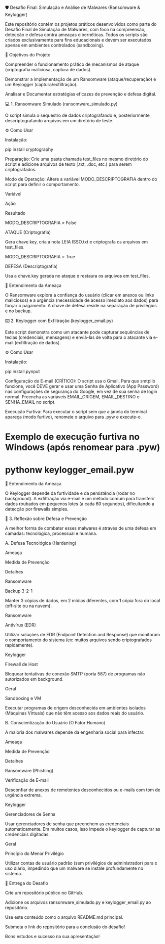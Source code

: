 🛡️ Desafio Final: Simulação e Análise de Malwares (Ransomware & Keylogger)

Este repositório contém os projetos práticos desenvolvidos como parte do Desafio Final de Simulação de Malwares, com foco na compreensão, detecção e defesa contra ameaças cibernéticas. Todos os scripts são criados exclusivamente para fins educacionais e devem ser executados apenas em ambientes controlados (sandboxing).

🎯 Objetivos do Projeto

Compreender o funcionamento prático de mecanismos de ataque (criptografia maliciosa, captura de dados).

Demonstrar a implementação de um Ransomware (ataque/recuperação) e um Keylogger (captura/exfiltração).

Analisar e Documentar estratégias eficazes de prevenção e defesa digital.

💻 1. Ransomware Simulado (ransomware_simulado.py)

O script simula o sequestro de dados criptografando e, posteriormente, descriptografando arquivos em um diretório de teste.

⚙️ Como Usar

Instalação:

pip install cryptography


Preparação: Crie uma pasta chamada test_files no mesmo diretório do script e adicione arquivos de texto (.txt, .doc, etc.) para serem criptografados.

Modo de Operação: Altere a variável MODO_DESCRIPTOGRAFIA dentro do script para definir o comportamento.

Variável

Ação

Resultado

MODO_DESCRIPTOGRAFIA = False

ATAQUE (Criptografia)

Gera chave.key, cria a nota LEIA ISSO.txt e criptografa os arquivos em test_files.

MODO_DESCRIPTOGRAFIA = True

DEFESA (Descriptografia)

Usa a chave.key gerada no ataque e restaura os arquivos em test_files.

🧠 Entendimento da Ameaça

O Ransomware explora a confiança do usuário (clicar em anexos ou links maliciosos) e a urgência (necessidade de acesso imediato aos dados) para forçar o pagamento. A chave de defesa reside na separação de privilégios e no backup.

⌨️ 2. Keylogger com Exfiltração (keylogger_email.py)

Este script demonstra como um atacante pode capturar sequências de teclas (credenciais, mensagens) e enviá-las de volta para o atacante via e-mail (exfiltração de dados).

⚙️ Como Usar

Instalação:

pip install pynput


Configuração de E-mail (CRÍTICO): O script usa o Gmail. Para que smtplib funcione, você DEVE gerar e usar uma Senha de Aplicativo (App Password) nas configurações de segurança do Google, em vez de sua senha de login normal. Preencha as variáveis EMAIL_ORIGEM, EMAIL_DESTINO e SENHA_EMAIL no script.

Execução Furtiva: Para executar o script sem que a janela do terminal apareça (modo furtivo), renomeie o arquivo para .pyw e execute-o.

# Exemplo de execução furtiva no Windows (após renomear para .pyw)
# pythonw keylogger_email.pyw


🧠 Entendimento da Ameaça

O Keylogger depende da furtividade e da persistência (rodar no background). A exfiltração via e-mail é um método comum para transferir dados roubados em pequenos lotes (a cada 60 segundos), dificultando a detecção por firewalls simples.

🛑 3. Reflexão sobre Defesa e Prevenção

A melhor forma de combater esses malwares é através de uma defesa em camadas: tecnológica, processual e humana.

A. Defesa Tecnológica (Hardening)

Ameaça

Medida de Prevenção

Detalhes

Ransomware

Backup 3-2-1

Manter 3 cópias de dados, em 2 mídias diferentes, com 1 cópia fora do local (off-site ou na nuvem).

Ransomware

Antivírus (EDR)

Utilizar soluções de EDR (Endpoint Detection and Response) que monitoram o comportamento do sistema (ex: muitos arquivos sendo criptografados rapidamente).

Keylogger

Firewall de Host

Bloquear tentativas de conexão SMTP (porta 587) de programas não autorizados em background.

Geral

Sandboxing e VM

Executar programas de origem desconhecida em ambientes isolados (Máquinas Virtuais) que não têm acesso aos dados reais do usuário.

B. Conscientização do Usuário (O Fator Humano)

A maioria dos malwares depende da engenharia social para infectar.

Ameaça

Medida de Prevenção

Detalhes

Ransomware (Phishing)

Verificação de E-mail

Desconfiar de anexos de remetentes desconhecidos ou e-mails com tom de urgência extrema.

Keylogger

Gerenciadores de Senha

Usar gerenciadores de senha que preenchem as credenciais automaticamente. Em muitos casos, isso impede o keylogger de capturar as credenciais digitadas.

Geral

Princípio do Menor Privilégio

Utilizar contas de usuário padrão (sem privilégios de administrador) para o uso diário, impedindo que um malware se instale profundamente no sistema.

🔗 Entrega do Desafio

Crie um repositório público no GitHub.

Adicione os arquivos ransomware_simulado.py e keylogger_email.py ao repositório.

Use este conteúdo como o arquivo README.md principal.

Submeta o link do repositório para a conclusão do desafio!

Bons estudos e sucesso na sua apresentação!
